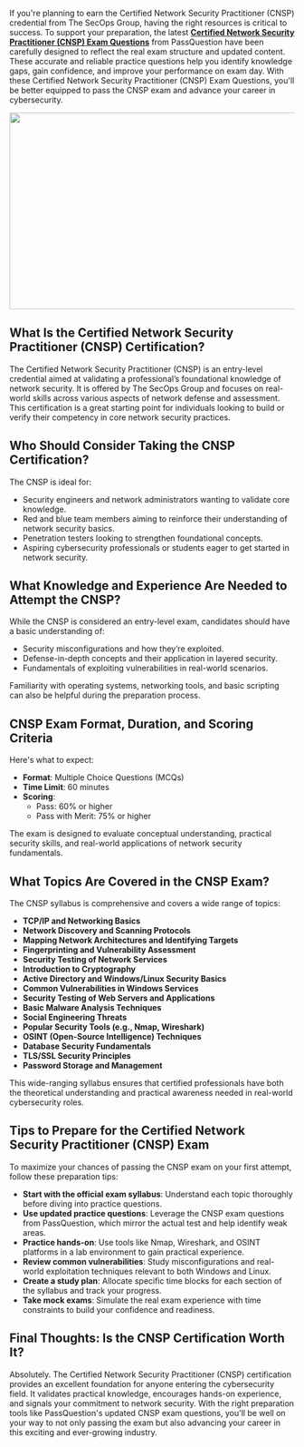 <p>If you&#39;re planning to earn the Certified Network Security Practitioner (CNSP) credential from The SecOps Group, having the right resources is critical to success. To support your preparation, the latest <strong><a href="https://www.passquestion.com/cnsp.html">Certified Network Security Practitioner (CNSP) Exam Questions</a></strong> from PassQuestion have been carefully designed to reflect the real exam structure and updated content. These accurate and reliable practice questions help you identify knowledge gaps, gain confidence, and improve your performance on exam day. With these Certified Network Security Practitioner (CNSP) Exam Questions, you&#39;ll be better equipped to pass the CNSP exam and advance your career in cybersecurity.</p>

<p><img alt="" src="https://www.passquestion.com/uploads/pqcom/images/20250505/8caf7b6f63b7ee28e53c256b1a1b2178.jpg" style="height:347px; width:618px" /></p>

<h2><strong>What Is the Certified Network Security Practitioner (CNSP) Certification?</strong></h2>

<p>The Certified Network Security Practitioner (CNSP) is an entry-level credential aimed at validating a professional&rsquo;s foundational knowledge of network security. It is offered by The SecOps Group and focuses on real-world skills across various aspects of network defense and assessment. This certification is a great starting point for individuals looking to build or verify their competency in core network security practices.</p>

<h2><strong>Who Should Consider Taking the CNSP Certification?</strong></h2>

<p>The CNSP is ideal for:</p>

<ul>
	<li>Security engineers and network administrators wanting to validate core knowledge.</li>
	<li>Red and blue team members aiming to reinforce their understanding of network security basics.</li>
	<li>Penetration testers looking to strengthen foundational concepts.</li>
	<li>Aspiring cybersecurity professionals or students eager to get started in network security.</li>
</ul>

<h2><strong>What Knowledge and Experience Are Needed to Attempt the CNSP?</strong></h2>

<p>While the CNSP is considered an entry-level exam, candidates should have a basic understanding of:</p>

<ul>
	<li>Security misconfigurations and how they&rsquo;re exploited.</li>
	<li>Defense-in-depth concepts and their application in layered security.</li>
	<li>Fundamentals of exploiting vulnerabilities in real-world scenarios.</li>
</ul>

<p>Familiarity with operating systems, networking tools, and basic scripting can also be helpful during the preparation process.</p>

<h2><strong>CNSP Exam Format, Duration, and Scoring Criteria</strong></h2>

<p>Here&#39;s what to expect:</p>

<ul>
	<li><strong>Format</strong>: Multiple Choice Questions (MCQs)</li>
	<li><strong>Time Limit</strong>: 60 minutes</li>
	<li><strong>Scoring</strong>:
	<ul>
		<li>Pass: 60% or higher</li>
		<li>Pass with Merit: 75% or higher</li>
	</ul>
	</li>
</ul>

<p>The exam is designed to evaluate conceptual understanding, practical security skills, and real-world applications of network security fundamentals.</p>

<h2><strong>What Topics Are Covered in the CNSP Exam?</strong></h2>

<p>The CNSP syllabus is comprehensive and covers a wide range of topics:</p>

<ul>
	<li><strong>TCP/IP and Networking Basics</strong></li>
	<li><strong>Network Discovery and Scanning Protocols</strong></li>
	<li><strong>Mapping Network Architectures and Identifying Targets</strong></li>
	<li><strong>Fingerprinting and Vulnerability Assessment</strong></li>
	<li><strong>Security Testing of Network Services</strong></li>
	<li><strong>Introduction to Cryptography</strong></li>
	<li><strong>Active Directory and Windows/Linux Security Basics</strong></li>
	<li><strong>Common Vulnerabilities in Windows Services</strong></li>
	<li><strong>Security Testing of Web Servers and Applications</strong></li>
	<li><strong>Basic Malware Analysis Techniques</strong></li>
	<li><strong>Social Engineering Threats</strong></li>
	<li><strong>Popular Security Tools (e.g., Nmap, Wireshark)</strong></li>
	<li><strong>OSINT (Open-Source Intelligence) Techniques</strong></li>
	<li><strong>Database Security Fundamentals</strong></li>
	<li><strong>TLS/SSL Security Principles</strong></li>
	<li><strong>Password Storage and Management</strong></li>
</ul>

<p>This wide-ranging syllabus ensures that certified professionals have both the theoretical understanding and practical awareness needed in real-world cybersecurity roles.</p>

<h2><strong>Tips to Prepare for the Certified Network Security Practitioner (CNSP) Exam</strong></h2>

<p>To maximize your chances of passing the CNSP exam on your first attempt, follow these preparation tips:</p>

<ul>
	<li><strong>Start with the official exam syllabus</strong>: Understand each topic thoroughly before diving into practice questions.</li>
	<li><strong>Use updated practice questions</strong>: Leverage the CNSP exam questions from PassQuestion, which mirror the actual test and help identify weak areas.</li>
	<li><strong>Practice hands-on</strong>: Use tools like Nmap, Wireshark, and OSINT platforms in a lab environment to gain practical experience.</li>
	<li><strong>Review common vulnerabilities</strong>: Study misconfigurations and real-world exploitation techniques relevant to both Windows and Linux.</li>
	<li><strong>Create a study plan</strong>: Allocate specific time blocks for each section of the syllabus and track your progress.</li>
	<li><strong>Take mock exams</strong>: Simulate the real exam experience with time constraints to build your confidence and readiness.</li>
</ul>

<h2><strong>Final Thoughts: Is the CNSP Certification Worth It?</strong></h2>

<p>Absolutely. The Certified Network Security Practitioner (CNSP) certification provides an excellent foundation for anyone entering the cybersecurity field. It validates practical knowledge, encourages hands-on experience, and signals your commitment to network security. With the right preparation tools like PassQuestion&#39;s updated CNSP exam questions, you&#39;ll be well on your way to not only passing the exam but also advancing your career in this exciting and ever-growing industry.</p>

<p><!-- notionvc: 8b99e0ef-8901-417b-bea8-d5b28638a7ea --></p>
